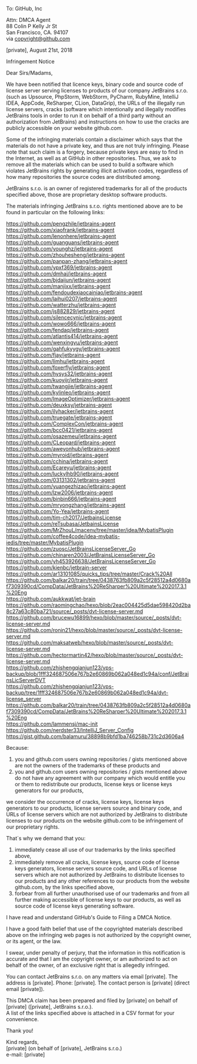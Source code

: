 To: GitHub, Inc

Attn: DMCA Agent  
88 Colin P Kelly Jr St  
San Francisco, CA. 94107  
via copyright@github.com  

[private], August 21st, 2018

Infringement Notice

Dear Sirs/Madams,

We have been notified that licence keys, binary code and source code of license server serving
licenses to products of our company JetBrains s.r.o. (such as
Upsource, PhpStorm, WebStorm, PyCharm, RubyMine, IntelliJ IDEA, AppCode, ReSharper, CLion,
DataGrip), the URLs of the illegally run license servers,
cracks (software which intentionally and illegally modifies JetBrains tools in order to run it on
behalf of a third party without an authorization from JetBrains)
and instructions on how to use the cracks are publicly accessible on your website github.com.

Some of the infringing materials contain a disclaimer which says that the materials do not have a
private key, and thus are not truly infringing. Please note that such claim is a forgery, because
private keys are easy to find in the Internet, as well as at GitHub in other repositories. Thus, we
ask to remove all the materials which can be used to build a software which violates JetBrains
rights by generating illicit activation codes, regardless of how many repositories the source codes
are distributed among.

JetBrains s.r.o. is an owner of registered trademarks for all of the products specified above, those
are proprietary desktop software products.

The materials infringing JetBrains s.r.o. rights mentioned above are to be found in particular on
the following links:

https://github.com/pengzhile/jetbrains-agent  
https://github.com/xiaofrank/jetbrains-agent  
https://github.com/lenonhere/jetbrains-agent  
https://github.com/guanguans/jetbrains-agent  
https://github.com/younghz/jetbrains-agent  
https://github.com/zhouhesheng/jetbrains-agent  
https://github.com/panpan-zhang/jetbrains-agent  
https://github.com/ypxf369/jetbrains-agent  
https://github.com/dmhai/jetbrains-agent  
https://github.com/bjdaijun/jetbrains-agent  
https://github.com/manjixx/jetbrains-agent  
https://github.com/fendoudexiaocainiao/jetbrains-agent  
https://github.com/laihui0207/jetbrains-agent  
https://github.com/watterzhu/jetbrains-agent  
https://github.com/js882829/jetbrains-agent  
https://github.com/silencecynic/jetbrains-agent  
https://github.com/wowo666/jetbrains-agent  
https://github.com/fendaq/jetbrains-agent  
https://github.com/atlantis414/jetbrains-agent  
https://github.com/wenxingyu/jetbrains-agent  
https://github.com/gahfukyygy/jetbrains-agent  
https://github.com/fjay/jetbrains-agent  
https://github.com/limhu/jetbrains-agent  
https://github.com/foxerfly/jetbrains-agent  
https://github.com/hysys32/jetbrains-agent  
https://github.com/kuoyijr/jetbrains-agent  
https://github.com/twangjie/jetbrains-agent  
https://github.com/kylinleo/jetbrains-agent  
https://github.com/ImageOptimizer/jetbrains-agent  
https://github.com/deuxksy/jetbrains-agent  
https://github.com/ilyhacker/jetbrains-agent  
https://github.com/truegate/jetbrains-agent  
https://github.com/ComplexCon/jetbrains-agent  
https://github.com/bcc0421/jetbrains-agent  
https://github.com/osazemeu/jetbrains-agent  
https://github.com/CLeopard/jetbrains-agent  
https://github.com/aweyonhub/jetbrains-agent  
https://github.com/myroid/jetbrains-agent  
https://github.com/cchina/jetbrains-agent  
https://github.com/Ecareyu/jetbrains-agent  
https://github.com/luckylhb90/jetbrains-agent  
https://github.com/03131302/jetbrains-agent  
https://github.com/yuangezhizao/jetbrains-agent  
https://github.com/lzw2006/jetbrains-agent  
https://github.com/binbin666/jetbrains-agent  
https://github.com/mryongzhang/jetbrains-agent  
https://github.com/Yo-Yea/jetbrains-agent  
https://github.com/tim-ch2017/JetbainsLicense  
https://github.com/reTsubasa/JetbainsLicense  
https://github.com/MrZhouL/macenv/tree/master/idea/MybatisPlugin  
https://github.com/coffee4code/idea-mybatis-iedis/tree/master/MybatisPlugin  
https://github.com/zuosc/JetBrainsLicenseServer_Go  
https://github.com/chinaren2003/JetBrainsLicenseServer_Go  
https://github.com/yh453926638/JetBrainsLicenseServer_Go  
https://github.com/kienbc/jetbrain-server  
https://github.com/ar13101085/quicks_tips/tree/master/Crack%20All  
https://github.com/balkar20/train/tree/0438763fb809a2c5f28512a4d0680af7309390cd/CompData/JetBrains%20ReSharper%20Ultimate%202017.3.1%20Eng  
https://github.com/aukkwat/jet-brain  
https://github.com/raomingchao/hexo/blob/2eac004425d5dae598420d2ba8c27a63c80ba721/source/_posts/dvt-license-server.md  
https://github.com/brucewu16899/hexo/blob/master/source/_posts/dvt-license-server.md  
https://github.com/ronin21/hexo/blob/master/source/_posts/dvt-license-server.md  
https://github.com/maksatweb/hexo/blob/master/source/_posts/dvt-license-server.md  
https://github.com/hectormartin42/hexo/blob/master/source/_posts/dvt-license-server.md  
https://github.com/zhishengqianjun123/vps-backup/blob/1fff324687506e767b2e60869b062a048ed1c94a/conf/JetBrainsLicServerDVT  
https://github.com/zhishengqianjun123/vps-backup/tree/1fff324687506e767b2e60869b062a048ed1c94a/dvt-license_server  
https://github.com/balkar20/train/tree/0438763fb809a2c5f28512a4d0680af7309390cd/CompData/JetBrains%20ReSharper%20Ultimate%202017.3.1%20Eng  
https://github.com/lammensj/mac-init  
https://github.com/nerdster33/IntelliJ_Server_Config  
https://gist.github.com/balamuru/38898b9bfd1ba746258b731c2d3606a4  

Because:  
1) you and github.com users owning repositories / gists mentioned above are not the owners of the
trademarks of these products and  
2) you and github.com users owning repositories / gists mentioned above do not have any agreement
with our company which would entitle you or them to redistribute our products, license keys or
license keys generators for our products,

we consider the occurrence of cracks, license keys, license keys generators to our products, license
servers
source and binary code, and URLs of license servers which are not authorized by JetBrains to distribute
licenses to our products on the website github.com to be infringement of our proprietary rights.

That´s why we demand that you:  
1) immediately cease all use of our trademarks by the links specified above,  
2) immediately remove all cracks, license keys, source code of license keys generators, license servers
source code, and URLs of license servers which are not authorized by JetBrains to distribute
licenses to our products and any other references to our products from the website github.com, by
the links specified above,  
3) forbear from all further unauthorised use of our trademarks and from all further making
accessible of license keys to our products, as well as source code of license keys generating software.

I have read and understand GitHub's Guide to Filing a DMCA Notice.

I have a good faith belief that use of the copyrighted materials described above on the infringing
web pages is not authorized by the copyright owner, or its agent, or the law.

I swear, under penalty of perjury, that the information in this notification is accurate and that I
am the copyright owner, or am authorized to act on behalf of the owner, of an exclusive right that
is allegedly infringed.

You can contact JetBrains s.r.o. on any matters via email [private]. The address is [private]. Phone: [private]. The contact person is [private] (direct email
[private]).

This DMCA claim has been prepared and filed by [private] on behalf of [private]
([private], JetBrains s.r.o.).  
A list of the links specified above is attached in a CSV format for your convenience.

Thank you!

Kind regards,  
[private] (on behalf of [private], JetBrains s.r.o.)  
e-mail: [private]
